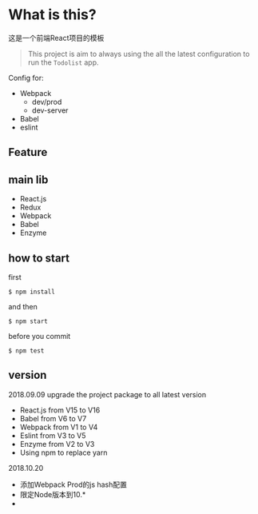 # What is this?
这是一个前端React项目的模板
> This project is aim to always using the all the latest configuration to run the `Todolist` app.


Config for:
- Webpack
  - dev/prod
  - dev-server
- Babel
- eslint

## Feature

## main lib 
- React.js
- Redux
- Webpack
- Babel
- Enzyme


## how to start
first
```
$ npm install
```

and then

```
$ npm start
```

before you commit
```
$ npm test
```

## version
2018.09.09 upgrade the project package to all latest version
- React.js from V15 to V16
- Babel from V6 to V7
- Webpack from V1 to V4
- Eslint from V3 to V5
- Enzyme from V2 to V3
- Using npm to replace yarn

2018.10.20
- 添加Webpack Prod的js hash配置
- 限定Node版本到10.*
- 
